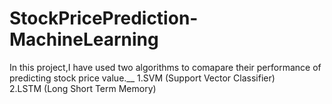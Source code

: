 # StockPricePrediction-MachineLearning
In this project,I have used two algorithms to comapare their performance of predicting stock price value.__
1.SVM (Support Vector Classifier)<br />
2.LSTM (Long Short Term Memory)
